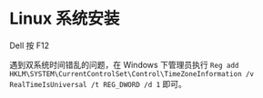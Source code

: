 # Linux 系统安装

Dell 按 F12

遇到双系统时间错乱的问题，在 Windows 下管理员执行 `Reg add HKLM\SYSTEM\CurrentControlSet\Control\TimeZoneInformation /v RealTimeIsUniversal /t REG_DWORD /d 1` 即可。
